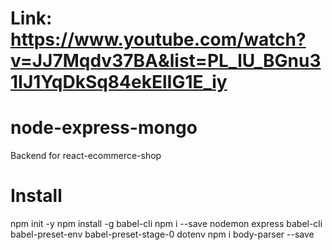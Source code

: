 # Link:  https://www.youtube.com/watch?v=JJ7Mqdv37BA&list=PL_lU_BGnu31IJ1YqDkSq84ekElIG1E_iy
# node-express-mongo
 Backend for react-ecommerce-shop

# Install 
npm init -y
npm install -g babel-cli
npm i --save nodemon express babel-cli babel-preset-env babel-preset-stage-0 dotenv
npm i body-parser --save